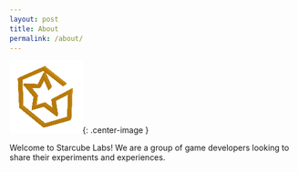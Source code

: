 ```yaml
---
layout: post
title: About
permalink: /about/
---
```


![Starcube Labs](/assets/img/logos/StarCubeRender4_Logo_sm.png){: .center-image }

Welcome to Starcube Labs! We are a group of game developers looking to share their experiments and experiences.
